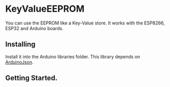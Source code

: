 # KeyValueEEPROM
You can use the EEPROM like a Key-Value store. 
It works with the ESP8266, ESP32 and Arduino boards.

## Installing
Install it into the Arduino libraries folder.
This library depends on [ArduinoJson](https://github.com/bblanchon/ArduinoJson).

## Getting Started.
